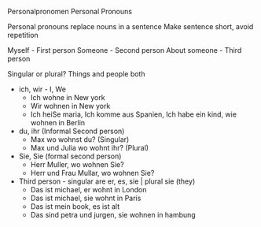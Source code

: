 Personalpronomen
Personal Pronouns

Personal pronouns replace nouns in a sentence
Make sentence short, avoid repetition

Myself - First person
Someone - Second person
About someone - Third person

Singular or plural?
Things and people both

- ich, wir - I, We
	- Ich wohne in New york
	- Wir wohnen in New york
	- Ich heiSe maria, Ich komme aus Spanien, Ich habe ein kind, wie wohnen in Berlin
- du, ihr (Informal Second person)
	- Max wo wohnst du? (Singular)
	- Max und Julia wo wohnt ihr? (Plural)
- Sie, Sie (formal second person)
	- Herr Muller, wo wohnen Sie?
	- Herr und Frau Mullar, wo wohnen Sie?
- Third person - singular are er, es, sie | plural sie (they)
	- Das ist michael, er wohnt in London
	- Das ist michael, sie wohnt in Paris
	- Das ist mein book, es ist alt
	- Das sind petra und jurgen, sie wohnen in hambung
